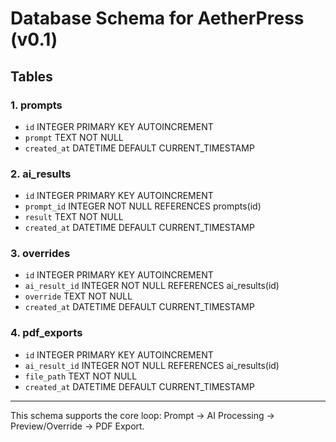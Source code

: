 # Database Schema for AetherPress (v0.1)

## Tables

### 1. prompts

- `id` INTEGER PRIMARY KEY AUTOINCREMENT
- `prompt` TEXT NOT NULL
- `created_at` DATETIME DEFAULT CURRENT_TIMESTAMP

### 2. ai_results

- `id` INTEGER PRIMARY KEY AUTOINCREMENT
- `prompt_id` INTEGER NOT NULL REFERENCES prompts(id)
- `result` TEXT NOT NULL
- `created_at` DATETIME DEFAULT CURRENT_TIMESTAMP

### 3. overrides

- `id` INTEGER PRIMARY KEY AUTOINCREMENT
- `ai_result_id` INTEGER NOT NULL REFERENCES ai_results(id)
- `override` TEXT NOT NULL
- `created_at` DATETIME DEFAULT CURRENT_TIMESTAMP

### 4. pdf_exports

- `id` INTEGER PRIMARY KEY AUTOINCREMENT
- `ai_result_id` INTEGER NOT NULL REFERENCES ai_results(id)
- `file_path` TEXT NOT NULL
- `created_at` DATETIME DEFAULT CURRENT_TIMESTAMP

---

This schema supports the core loop: Prompt -> AI Processing -> Preview/Override -> PDF Export.
